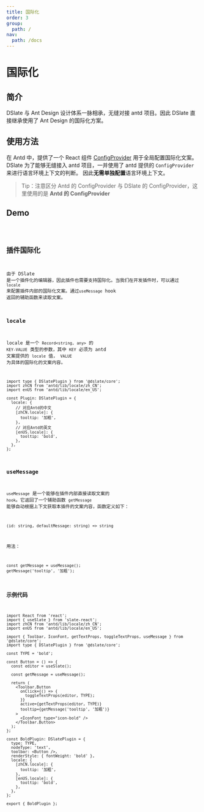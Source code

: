 ```yaml
---
title: 国际化
order: 3
group:
  path: /
nav:
  path: /docs
---
```


# 国际化

## 简介

DSlate 与 Ant Design 设计体系一脉相承，无缝对接 antd 项目。因此 DSlate 直接继承使用了 Ant Design 的国际化方案。

## 使用方法

在 Antd 中，提供了一个 React 组件 [ConfigProvider](https://ant-design.gitee.io/components/config-provider-cn/) 用于全局配置国际化文案。 DSlate 为了能够无缝接入 antd 项目，一并使用了 antd 提供的 `ConfigProvider` 来进行语言环境上下文的判断。 因此**无需单独配置**语言环境上下文。

> Tip：注意区分 Antd 的 ConfigProvider 与 DSlate 的 ConfigProvider，这里使用的是 **Antd 的 ConfigProvider**

## Demo

<code src="./demos/locale.tsx" />

## 插件国际化

由于 DSlate 是一个插件化的编辑器，因此插件也需要支持国际化。当我们在开发插件时，可以通过 `locale` 来配置插件内部的国际化文案。通过`useMessage` hook 返回的辅助函数来读取文案。

### locale

locale 是一个 `Record<string, any>` 的 `KEY-VALUE` 类型的参数，其中 `KEY` 必须为 antd 文案提供的 `locale` 值， `VALUE` 为具体的国际化的文案内容。

```tsx | pure
import type { DSlatePlugin } from '@dslate/core';
import zhCN from 'antd/lib/locale/zh_CN';
import enUS from 'antd/lib/locale/en_US';

const Plugin: DSlatePlugin = {
  locale: {
    // 对应Antd的中文
    [zhCN.locale]: {
      tooltip: '加粗',
    },
    // 对应Antd的英文
    [enUS.locale]: {
      tooltip: 'bold',
    },
  },
};
```

### useMessage

`useMessage` 是一个能够在插件内部直接读取文案的 `hook`。它返回了一个辅助函数 `getMessage` 能够自动根据上下文获取本插件的文案内容，函数定义如下：

`(id: string, defaultMessage: string) => string`

用法：

```tsx | pure
const getMessage = useMessage();
getMessage('tooltip', '加粗');
```

### 示例代码

```tsx | pure
import React from 'react';
import { useSlate } from 'slate-react';
import zhCN from 'antd/lib/locale/zh_CN';
import enUS from 'antd/lib/locale/en_US';

import { Toolbar, IconFont, getTextProps, toggleTextProps, useMessage } from '@dslate/core';
import type { DSlatePlugin } from '@dslate/core';

const TYPE = 'bold';

const Button = () => {
  const editor = useSlate();

  const getMessage = useMessage();

  return (
    <Toolbar.Button
      onClick={() => {
        toggleTextProps(editor, TYPE);
      }}
      active={getTextProps(editor, TYPE)}
      tooltip={getMessage('tooltip', '加粗')}
    >
      <IconFont type="icon-bold" />
    </Toolbar.Button>
  );
};

const BoldPlugin: DSlatePlugin = {
  type: TYPE,
  nodeType: 'text',
  toolbar: <Button />,
  renderStyle: { fontWeight: 'bold' },
  locale: {
    [zhCN.locale]: {
      tooltip: '加粗',
    },
    [enUS.locale]: {
      tooltip: 'bold',
    },
  },
};

export { BoldPlugin };
```
